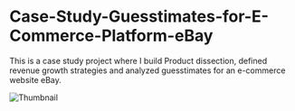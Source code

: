 # Case-Study-Guesstimates-for-E-Commerce-Platform-eBay
This is a case study project where I build Product dissection, defined revenue growth strategies and analyzed guesstimates for an e-commerce website eBay.

![Thumbnail](https://github.com/Saurabh-Ratnaparkhi/Case-Study-Schema-design-for-E-Commerce-Platform/blob/main/CS%20D2.png)


